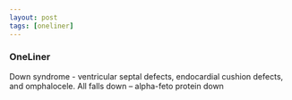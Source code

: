 ```yaml
---
layout: post
tags: [oneliner]
---
```



### OneLiner

Down syndrome - ventricular septal defects, endocardial cushion defects, and omphalocele. All falls down – alpha-feto protein down

